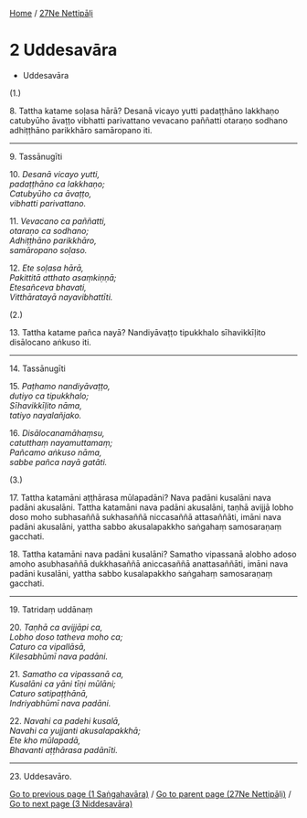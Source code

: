 
[Home](/) / [27Ne Nettipāḷi](../27Ne.md)

# 2 Uddesavāra

* Uddesavāra

(1.)

8\. Tattha katame soḷasa hārā? Desanā vicayo yutti padaṭṭhāno lakkhaṇo catubyūho āvaṭṭo vibhatti parivattano vevacano paññatti otaraṇo sodhano adhiṭṭhāno parikkhāro samāropano iti.

---

9\. Tassānugīti



10\. _Desanā vicayo yutti,_  
_padaṭṭhāno ca lakkhaṇo;_  
_Catubyūho ca āvaṭṭo,_  
_vibhatti parivattano._  


11\. _Vevacano ca paññatti,_  
_otaraṇo ca sodhano;_  
_Adhiṭṭhāno parikkhāro,_  
_samāropano soḷaso._  


12\. _Ete soḷasa hārā,_  
_Pakittitā atthato asaṃkiṇṇā;_  
_Etesañceva bhavati,_  
_Vitthāratayā nayavibhattīti._  


(2.)

13\. Tattha katame pañca nayā? Nandiyāvaṭṭo tipukkhalo sīhavikkīḷito disālocano aṅkuso iti.

---

14\. Tassānugīti



15\. _Paṭhamo nandiyāvaṭṭo,_  
_dutiyo ca tipukkhalo;_  
_Sīhavikkīḷito nāma,_  
_tatiyo nayalañjako._  


16\. _Disālocanamāhaṃsu,_  
_catutthaṃ nayamuttamaṃ;_  
_Pañcamo aṅkuso nāma,_  
_sabbe pañca nayā gatāti._  


(3.)

17\. Tattha katamāni aṭṭhārasa mūlapadāni? Nava padāni kusalāni nava padāni akusalāni. Tattha katamāni nava padāni akusalāni, taṇhā avijjā lobho doso moho subhasaññā sukhasaññā niccasaññā attasaññāti, imāni nava padāni akusalāni, yattha sabbo akusalapakkho saṅgahaṃ samosaraṇaṃ gacchati.

18\. Tattha katamāni nava padāni kusalāni? Samatho vipassanā alobho adoso amoho asubhasaññā dukkhasaññā aniccasaññā anattasaññāti, imāni nava padāni kusalāni, yattha sabbo kusalapakkho saṅgahaṃ samosaraṇaṃ gacchati.

---

19\. Tatridaṃ uddānaṃ



20\. _Taṇhā ca avijjāpi ca,_  
_Lobho doso tatheva moho ca;_  
_Caturo ca vipallāsā,_  
_Kilesabhūmī nava padāni._  


21\. _Samatho ca vipassanā ca,_  
_Kusalāni ca yāni tīṇi mūlāni;_  
_Caturo satipaṭṭhānā,_  
_Indriyabhūmī nava padāni._  


22\. _Navahi ca padehi kusalā,_  
_Navahi ca yujjanti akusalapakkhā;_  
_Ete kho mūlapadā,_  
_Bhavanti aṭṭhārasa padānīti._  


---

23\. Uddesavāro.



[Go to previous page (1 Saṅgahavāra)](1.md) / [Go to parent page (27Ne Nettipāḷi)](0.md) / [Go to next page (3 Niddesavāra)](3.md)


